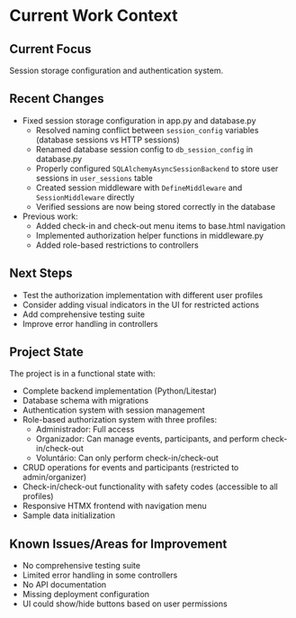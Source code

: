 # Current Work Context

## Current Focus
Session storage configuration and authentication system.

## Recent Changes
- Fixed session storage configuration in app.py and database.py
  - Resolved naming conflict between `session_config` variables (database sessions vs HTTP sessions)
  - Renamed database session config to `db_session_config` in database.py
  - Properly configured `SQLAlchemyAsyncSessionBackend` to store user sessions in `user_sessions` table
  - Created session middleware with `DefineMiddleware` and `SessionMiddleware` directly
  - Verified sessions are now being stored correctly in the database
- Previous work:
  - Added check-in and check-out menu items to base.html navigation
  - Implemented authorization helper functions in middleware.py
  - Added role-based restrictions to controllers

## Next Steps
- Test the authorization implementation with different user profiles
- Consider adding visual indicators in the UI for restricted actions
- Add comprehensive testing suite
- Improve error handling in controllers

## Project State
The project is in a functional state with:
- Complete backend implementation (Python/Litestar)
- Database schema with migrations
- Authentication system with session management
- Role-based authorization system with three profiles:
  - Administrador: Full access
  - Organizador: Can manage events, participants, and perform check-in/check-out
  - Voluntário: Can only perform check-in/check-out
- CRUD operations for events and participants (restricted to admin/organizer)
- Check-in/check-out functionality with safety codes (accessible to all profiles)
- Responsive HTMX frontend with navigation menu
- Sample data initialization

## Known Issues/Areas for Improvement
- No comprehensive testing suite
- Limited error handling in some controllers
- No API documentation
- Missing deployment configuration
- UI could show/hide buttons based on user permissions